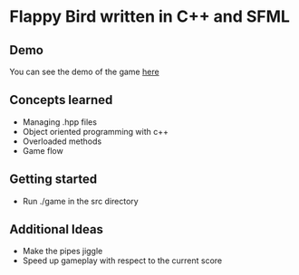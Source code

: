 # Flappy Bird written in C++ and SFML 

## Demo
You can see the demo of the game [here](https://youtu.be/oefHwNniv3Y)

## Concepts learned 
- Managing .hpp files 
- Object oriented programming with c++ 
- Overloaded methods 
- Game flow 

## Getting started
- Run ./game in the src directory

## Additional Ideas
- Make the pipes jiggle
- Speed up gameplay with respect to the current score 
